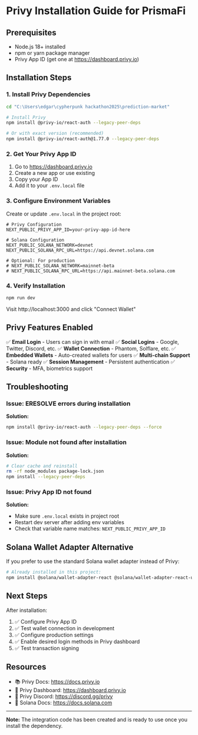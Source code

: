 # Privy Installation Guide for PrismaFi

## Prerequisites
- Node.js 18+ installed
- npm or yarn package manager
- Privy App ID (get one at https://dashboard.privy.io)

## Installation Steps

### 1. Install Privy Dependencies

```bash
cd "C:\Users\edgar\cypherpunk hackathon2025\prediction-market"

# Install Privy
npm install @privy-io/react-auth --legacy-peer-deps

# Or with exact version (recommended)
npm install @privy-io/react-auth@1.77.0 --legacy-peer-deps
```

### 2. Get Your Privy App ID

1. Go to https://dashboard.privy.io
2. Create a new app or use existing
3. Copy your App ID
4. Add it to your `.env.local` file

### 3. Configure Environment Variables

Create or update `.env.local` in the project root:

```env
# Privy Configuration
NEXT_PUBLIC_PRIVY_APP_ID=your-privy-app-id-here

# Solana Configuration
NEXT_PUBLIC_SOLANA_NETWORK=devnet
NEXT_PUBLIC_SOLANA_RPC_URL=https://api.devnet.solana.com

# Optional: For production
# NEXT_PUBLIC_SOLANA_NETWORK=mainnet-beta
# NEXT_PUBLIC_SOLANA_RPC_URL=https://api.mainnet-beta.solana.com
```

### 4. Verify Installation

```bash
npm run dev
```

Visit http://localhost:3000 and click "Connect Wallet"

## Privy Features Enabled

✅ **Email Login** - Users can sign in with email
✅ **Social Logins** - Google, Twitter, Discord, etc.
✅ **Wallet Connection** - Phantom, Solflare, etc.
✅ **Embedded Wallets** - Auto-created wallets for users
✅ **Multi-chain Support** - Solana ready
✅ **Session Management** - Persistent authentication
✅ **Security** - MFA, biometrics support

## Troubleshooting

### Issue: ERESOLVE errors during installation

**Solution:**
```bash
npm install @privy-io/react-auth --legacy-peer-deps --force
```

### Issue: Module not found after installation

**Solution:**
```bash
# Clear cache and reinstall
rm -rf node_modules package-lock.json
npm install --legacy-peer-deps
```

### Issue: Privy App ID not found

**Solution:**
- Make sure `.env.local` exists in project root
- Restart dev server after adding env variables
- Check that variable name matches: `NEXT_PUBLIC_PRIVY_APP_ID`

## Solana Wallet Adapter Alternative

If you prefer to use the standard Solana wallet adapter instead of Privy:

```bash
# Already installed in this project:
npm install @solana/wallet-adapter-react @solana/wallet-adapter-react-ui @solana/wallet-adapter-wallets
```

## Next Steps

After installation:
1. ✅ Configure Privy App ID
2. ✅ Test wallet connection in development
3. ✅ Configure production settings
4. ✅ Enable desired login methods in Privy dashboard
5. ✅ Test transaction signing

## Resources

- 📚 Privy Docs: https://docs.privy.io
- 🎯 Privy Dashboard: https://dashboard.privy.io
- 💬 Privy Discord: https://discord.gg/privy
- 🔗 Solana Docs: https://docs.solana.com

---

**Note:** The integration code has been created and is ready to use once you install the dependency.




























